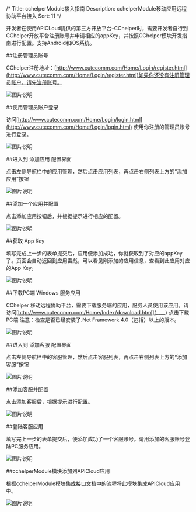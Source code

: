 /*
Title: cchelperModule接入指南
Description: cchelperModule移动应用远程协助平台接入
Sort: 11
*/

开发者在使用APICLoud提供的第三方开放平台-CChelper时，需要开发者自行到CChelper开放平台注册账号并申请相应的appKey，并按照CChelper模块开发指南进行配置。支持Android和iOS系统。

##注册管理员账号

CChelper注册地址：[http://www.cutecomm.com/Home/Login/register.html](http://www.cutecomm.com/Home/Login/register.html)如果你还没有注册管理员账户，请先注册账号。

![图片说明](http://www.cutecomm.com:9090/images/apicloud/100.png)
 
##使用管理员账户登录

访问[http://www.cutecomm.com/Home/Login/login.html](http://www.cutecomm.com/Home/Login/login.html) 使用你注册的管理员账号进行登录。

![图片说明](http://www.cutecomm.com:9090/images/apicloud/101.png)
 
##进入到 添加应用 配置界面

点击左侧导航栏中的应用管理，然后点击应用列表，再点击右侧列表上方的“添加应用”按钮

![图片说明](http://www.cutecomm.com:9090/images/apicloud/102.png)
 
##添加一个应用并配置

点击添加应用按钮后，并根据提示进行相应的配置。

![图片说明](http://www.cutecomm.com:9090/images/apicloud/103.png)

##获取 App Key

填写完成上一步的表单提交后，应用便添加成功，你就获取到了对应的appKey了。页面会自动返回到应用雷彪，可以看见刚添加的应用信息，查看到此应用对应的App Key。

![图片说明](http://www.cutecomm.com:9090/images/apicloud/104.png)

 
##下载PC端 Windows 服务应用

CChelper 移动远程协助平台，需要下载服务端的应用，服务人员使用该应用。请访问[http://www.cutecomm.com/Home/Index/download.html](____) 点击下载PC端
注意：检查是否已经安装了.Net Framework 4.0（包括）以上的版本。

![图片说明](http://www.cutecomm.com:9090/images/apicloud/105.png)
 
##进入到 添加客服 配置界面

点击左侧导航栏中的客服管理，然后点击客服列表，再点击右侧列表上方的“添加客服”按钮

![图片说明](http://www.cutecomm.com:9090/images/apicloud/106.png)

 
##添加客服并配置

点击添加客服后，根据提示进行配置。

![图片说明](http://www.cutecomm.com:9090/images/apicloud/107.png)
 
##登陆客服应用

填写完上一步的表单提交后，便添加成功了一个客服账号。请用添加的客服账号登陆PC服务应用。

![图片说明](http://www.cutecomm.com:9090/images/apicloud/108.png)
 
##cchelperModule模块添加到APICloud应用

根据cchelperModule模块集成接口文档中的流程将此模块集成APICloud应用中。

![图片说明](http://www.cutecomm.com:9090/images/apicloud/109.png)
 
